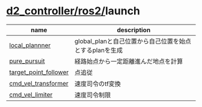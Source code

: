 # [d2_controller/](../../README.md)[ros2/](../ros2.md)launch

| name | description |
| - | - |
| [local_plannner](./node/local_plannner.md) | global_planと自己位置から自己位置を始点とするplanを生成 | 
| [pure_pursuit](./node/pure_pursuit.md) | 経路始点から一定距離進んだ地点を計算 | 
| [target_point_follower](./node/target_point_follower.md) | 点追従 | 
| [cmd_vel_transformer](./node/cmd_vel_transformer.md) | 速度司令のtf変換 | 
| [cmd_vel_limiter](./node/cmd_vel_limiter.md) | 速度司令制限 | 
